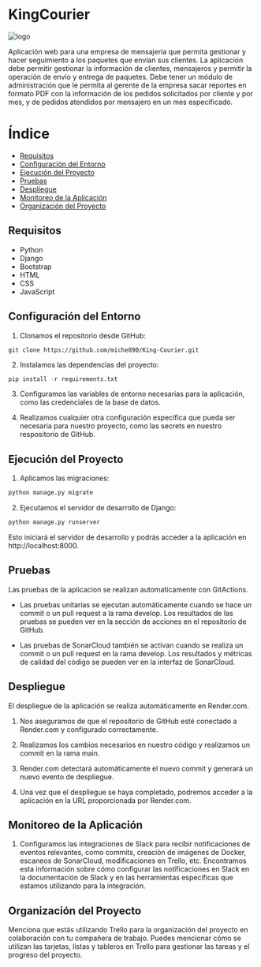 # KingCourier

![logo](https://i.ibb.co/yP1YJG8/Leon-500x500.png)


Aplicación web para una empresa de mensajería que permita gestionar y hacer seguimiento a los paquetes que envían sus clientes. La aplicación debe permitir gestionar la información de clientes, mensajeros y permitir la operación de envío y entrega de paquetes. Debe tener un módulo de administración que le permita al gerente de la empresa sacar reportes en formato PDF con la información de los pedidos solicitados por cliente y por mes, y de pedidos atendidos por mensajero en un mes especificado.

# Índice

- [Requisitos](#requisitos)
- [Configuración del Entorno](#configuración-del-entorno)
- [Ejecución del Proyecto](#ejecución-del-proyecto)
- [Pruebas](#pruebas)
- [Despliegue](#despliegue)
- [Monitoreo de la Aplicación](#monitoreo-de-la-aplicación)
- [Organización del Proyecto](#organización-del-proyecto)


## Requisitos

- Python
- Django
- Bootstrap
- HTML
- CSS
- JavaScript

## Configuración del Entorno

1. Clonamos el repositorio desde GitHub:
```
git clone https://github.com/miche890/King-Courier.git
```

2. Instalamos las dependencias del proyecto:
``` python
pip install -r requirements.txt
```

3. Configuramos las variables de entorno necesarias para la aplicación, como las credenciales de la base de datos.

4. Realizamos cualquier otra configuración específica que pueda ser necesaria para nuestro proyecto, como las secrets en nuestro respositorio de GitHub.

## Ejecución del Proyecto

1. Aplicamos las migraciones:
``` python
python manage.py migrate
```

2. Ejecutamos el servidor de desarrollo de Django:

``` python
python manage.py runserver
```
Esto iniciará el servidor de desarrollo y podrás acceder a la aplicación en http://localhost:8000.

## Pruebas

Las pruebas de la aplicacion se realizan automaticamente con GitActions.

- Las pruebas unitarias se ejecutan automáticamente cuando se hace un commit o un pull request a la rama develop. Los resultados de las pruebas se pueden ver en la sección de acciones en el repositorio de GitHub.

- Las pruebas de SonarCloud también se activan cuando se realiza un commit o un pull request en la rama develop. Los resultados y métricas de calidad del código se pueden ver en la interfaz de SonarCloud.

## Despliegue

El despliegue de la aplicación se realiza automáticamente en Render.com.

1. Nos aseguramos de que el repositorio de GitHub esté conectado a Render.com y configurado correctamente.

2. Realizamos los cambios necesarios en nuestro código y realizamos un commit en la rama main.

3. Render.com detectará automáticamente el nuevo commit y generará un nuevo evento de despliegue.

4. Una vez que el despliegue se haya completado, podremos acceder a la aplicación en la URL proporcionada por Render.com.

## Monitoreo de la Aplicación

1. Configuramos las integraciones de Slack para recibir notificaciones de eventos relevantes, como commits, creación de imágenes de Docker, escaneos de SonarCloud, modificaciones en Trello, etc. Encontramos esta información sobre cómo configurar las notificaciones en Slack en la documentación de Slack y en las herramientas específicas que estamos utilizando para la integración.

## Organización del Proyecto

Menciona que estás utilizando Trello para la organización del proyecto en colaboración con tu compañera de trabajo. Puedes mencionar cómo se utilizan las tarjetas, listas y tableros en Trello para gestionar las tareas y el progreso del proyecto.
